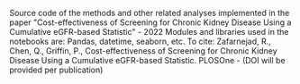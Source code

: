 Source code of the methods and other related analyses implemented in the paper "Cost-effectiveness of Screening for Chronic Kidney Disease Using a Cumulative eGFR-based Statistic" - 2022
Modules and libraries used in the notebooks are: Pandas, datetime, seaborn, etc.
To cite: Zafarnejad, R., Chen, Q., Griffin, P., Cost-effectiveness of Screening for Chronic Kidney Disease Using a Cumulative eGFR-based Statistic. PLOSOne - (DOI will be provided per publication)
